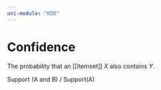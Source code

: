 ```yaml
---
uni-module: "KDD"
---
```

# Confidence

The probability that an [[Itemset]] $X$ also contains $Y$.

Support (A and B) / Support(A)
